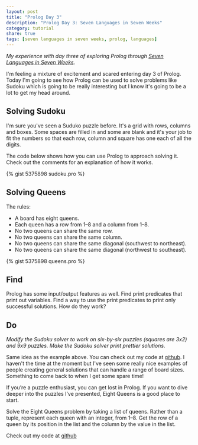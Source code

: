 ```yaml
---
layout: post
title: "Prolog Day 3"
description: "Prolog Day 3: Seven Languages in Seven Weeks"
category: tutorial
share: true
tags: [seven languages in seven weeks, prolog, languages]
---
```


*My experience with day three of exploring Prolog through [Seven Languages in Seven Weeks](http://pragprog.com/book/btlang/seven-languages-in-seven-weeks).*

I'm feeling a mixture of excitement and scared entering day 3 of Prolog. Today I'm going to see how Prolog can be used to solve problems like Sudoku which is going to be really interesting but I know it's going to be a lot to get my head around. 

## Solving Sudoku

I'm sure you've seen a Suduko puzzle before. It's a grid with rows, columns and boxes. Some spaces are filled in and some are blank and it's your job to fit the numbers so that each row, column and square has one each of all the digits.

The code below shows how you can use Prolog to approach solving it. Check out the comments for an explanation of how it works.

{% gist 5375898 sudoku.pro %}

## Solving Queens

The rules: 

+ A board has eight queens.
+ Each queen has a row from 1–8 and a column from 1–8.
+ No two queens can share the same row.
+ No two queens can share the same column.
+ No two queens can share the same diagonal (southwest to northeast).
+ No two queens can share the same diagonal (northwest to southeast).

{% gist 5375898 queens.pro %}

## Find

Prolog has some input/output features as well. Find print predicates that print out variables. Find a way to use the print predicates to print only successful solutions.
How do they work?

## Do

*Modify the Sudoku solver to work on six-by-six puzzles (squares are 3x2) and 9x9 puzzles. Make the Sudoku solver print prettier solutions.*

Same idea as the example above. You can check out my code at [github](https://github.com/heatherjc07/seven_languages_in_seven_days/tree/master/Prolog/Day3). I haven't the time at the moment but I've seen some really nice examples of people creating general solutions that can handle a range of board sizes. Something to come back to when I get some spare time!

If you’re a puzzle enthusiast, you can get lost in Prolog. If you want to dive deeper into the puzzles I’ve presented, Eight Queens is a good place to start.

Solve the Eight Queens problem by taking a list of queens. Rather than a tuple, represent each queen with an integer, from 1–8. Get the row of a queen by its position in the list and the column by the value in the list.

Check out my code at [github](https://github.com/heatherjc07/seven_languages_in_seven_days/tree/master/Prolog/Day3)

